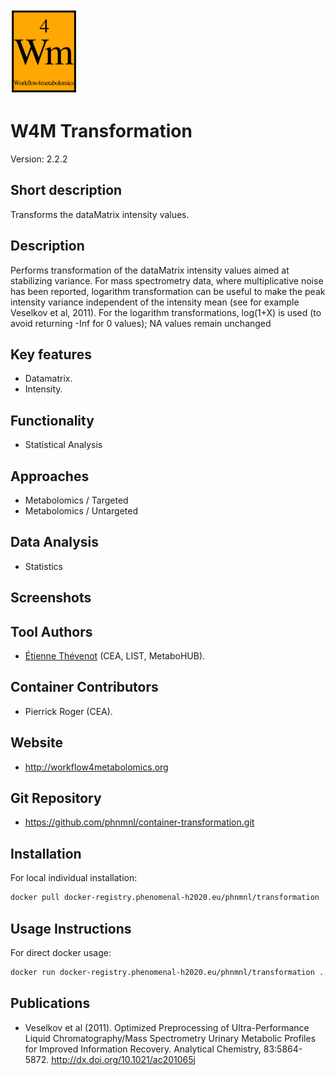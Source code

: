 <!-- Guidance: see https://github.com/phnmnl/phenomenal-h2020/wiki/The-Guideline-for-Container-GitHub-Respository-README.md-Creation -->

![Logo](w4m.png)

# W4M Transformation
Version: 2.2.2

## Short description

<!-- 
This should only be 20 to 40 words, hopefully a single sentence.
-->

Transforms the dataMatrix intensity values.

## Description

Performs transformation of the dataMatrix intensity values aimed at stabilizing variance.
For mass spectrometry data, where multiplicative noise has been reported, logarithm transformation can be useful to make the peak intensity variance independent of the intensity mean (see for example Veselkov et al, 2011).
For the logarithm transformations, log(1+X) is used (to avoid returning -Inf for 0 values); NA values remain unchanged

## Key features

- Datamatrix.
- Intensity.

## Functionality

- Statistical Analysis

## Approaches

- Metabolomics / Targeted
- Metabolomics / Untargeted

## Data Analysis

- Statistics

## Screenshots

## Tool Authors

- [Étienne Thévenot](http://etiennethevenot.pagesperso-orange.fr) (CEA, LIST, MetaboHUB).

## Container Contributors

- Pierrick Roger (CEA).

## Website

- http://workflow4metabolomics.org

## Git Repository

- https://github.com/phnmnl/container-transformation.git

## Installation 

For local individual installation:

```bash
docker pull docker-registry.phenomenal-h2020.eu/phnmnl/transformation
```

## Usage Instructions

For direct docker usage:

```bash
docker run docker-registry.phenomenal-h2020.eu/phnmnl/transformation ...
```

## Publications

<!-- Guidance:
Use AMA style publications as a list (you can export AMA from PubMed, on the Formats: Citation link when looking at the entry).
-->

 - Veselkov et al (2011). Optimized Preprocessing of Ultra-Performance Liquid Chromatography/Mass Spectrometry Urinary Metabolic Profiles for Improved Information Recovery. Analytical Chemistry, 83:5864-5872. <http://dx.doi.org/10.1021/ac201065j>
